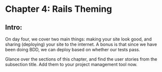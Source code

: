 # Chapter 4: Rails Theming

## Intro:
On day four, we cover two main things: making your site look good, and sharing (deploying) your site to the internet. A bonus is that since we have been doing BDD, we can deploy based on whether our tests pass.

Glance over the sections of this chapter, and find the user stories from the subsection title. Add them to your project management tool now.

